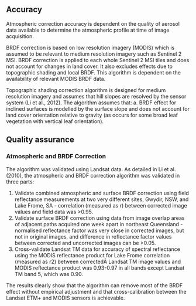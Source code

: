 ## Accuracy

Atmospheric correction accuracy is dependent on the quality of aerosol data available to determine the atmospheric profile at time of image acquisition.

BRDF correction is based on low resolution imagery (MODIS) which is assumed to be relevant to medium resolution imagery such as Sentinel 2 MSI. BRDF correction is applied to each whole Sentinel 2 MSI tiles and does not account for changes in land cover. It also excludes effects due to topographic shading and local BRDF. This algorithm is dependent on the availability of relevant MODIS BRDF data.

Topographic shading correction algorithm is designed for medium resolution imagery and assumes that hill slopes are resolved by the sensor system (Li et al., 2012). The algorithm assumes that: a. BRDF effect for inclined surfaces is modelled by the surface slope and does not account for land cover orientation relative to gravity (as occurs for some broad leaf vegetation with vertical leaf orientation).

## Quality assurance

### Atmospheric and BRDF Correction

The algorithm was validated using Landsat data. As detailed in Li et al. (2010), the atmospheric and BRDF correction algorithm was validated in three parts:

1) Validate combined atmospheric and surface BRDF correction using field reflectance measurements at two very different sites, Gwydir, NSW, and Lake Frome, SA - correlation (measured as r) between corrected image values and field data was >0.95.
2) Validate surface BRDF correction using data from image overlap areas of adjacent paths acquired one week apart in northeast Queensland - normalised reflectance factor was very close in corrected images, but not in original images, and difference in reflectance factor values between corrected and uncorrected images can be >0.05.
3) Cross-validate Landsat TM data for accuracy of spectral reflectance using the MODIS reflectance product for Lake Frome correlation (measured as r2) between correctedÂ Landsat TM image values and MODIS reflectance product was 0.93-0.97 in all bands except Landsat TM band 5, which was 0.90.

The results clearly show that the algorithm can remove most of the BRDF effect without empirical adjustment and that cross-calibration between the Landsat ETM+ and MODIS sensors is achievable.

